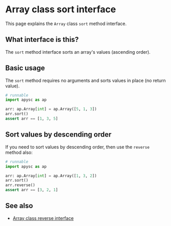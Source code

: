 # Array class sort interface

This page explains the `Array` class `sort` method interface.

## What interface is this?

The `sort` method interface sorts an array's values (ascending order).

## Basic usage

The `sort` method requires no arguments and sorts values in place (no return value).

```py
# runnable
import apysc as ap

arr: ap.Array[int] = ap.Array([5, 1, 3])
arr.sort()
assert arr == [1, 3, 5]
```

## Sort values by descending order

If you need to sort values by descending order, then use the `reverse` method also:

```py
# runnable
import apysc as ap

arr: ap.Array[int] = ap.Array([1, 3, 2])
arr.sort()
arr.reverse()
assert arr == [3, 2, 1]
```

## See also

- [Array class reverse interface](array_reverse.md)
